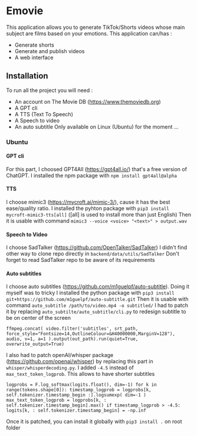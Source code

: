 # Emovie
This application allows you to generate TikTok/Shorts videos whose main subject are films based on your emotions.
This application can/has :
  - Generate shorts
  - Generate and publish videos
  - A web interface

## Installation
To run all the project you will need :
  - An account on The Movie DB (https://www.themoviedb.org)
  - A GPT cli
  - A TTS (Text To Speech)
  - A Speech to video
  - An auto subtitle
Only available on Linux (Ubuntu) for the moment ...
### Ubuntu
#### GPT cli
For this part, I choosed GPT4All (https://gpt4all.io/) that's a free version of ChatGPT.
I installed the npm package with `npm install gpt4all@alpha`
#### TTS
I choose mimic3 (https://mycroft.ai/mimic-3/), cause it has the best ease/quality ratio.
I installed the pyhton package with `pip3 install mycroft-mimic3-tts[all]` (\[all\] is used to install more than just English)
Then it is usable with command `mimic3 --voice <voice> "<text>" > output.wav`
#### Speech to Video
I choose SadTalker (https://github.com/OpenTalker/SadTalker)
I didn't find other way to clone repo directly in `backend/data/utils/SadTalker`
Don't forget to read SadTalker repo to be aware of its requirements
#### Auto subtitles
I choose auto subtitles (https://github.com/m1guelpf/auto-subtitle). Doing it myself was to tricky
I installed the python package with `pip3 install git+https://github.com/m1guelpf/auto-subtitle.git`
Then it is usable with command `auto_subtitle /path/to/video.mp4 -o subtitled/`
I had to patch it by replacing `auto_subtilte/auto_subtitle/cli.py` to redesign subtitle to be on center of the screen

`ffmpeg.concat(
    video.filter('subtitles', srt_path, force_style="Fontsize=14,OutlineColour=&H40000000,MarginV=128"), audio, v=1, a=1
  ).output(out_path).run(quiet=True, overwrite_output=True)`

I also had to patch openAI/whisper package (https://github.com/openai/whisper) by replacing this part in `whisper/whisperdecoding.py`. I added `-4.5` instead of `max_text_token_logprob`. This allows to have shorter subtitles

`logprobs = F.log_softmax(logits.float(), dim=-1)
for k in range(tokens.shape[0]):
  timestamp_logprob = logprobs[k, self.tokenizer.timestamp_begin :].logsumexp(
    dim=-1
  )
  max_text_token_logprob = logprobs[k, : self.tokenizer.timestamp_begin].max()
  if timestamp_logprob > -4.5:
    logits[k, : self.tokenizer.timestamp_begin] = -np.inf`

Once it is patched, you can install it globally with `pip3 install .` on root folder
